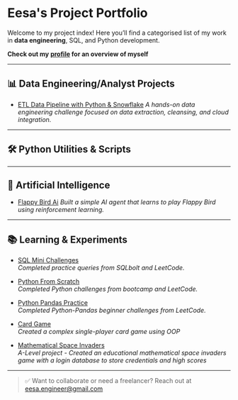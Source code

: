 # Eesa's Project Portfolio

Welcome to my project index! Here you’ll find a categorised list of my work in **data engineering**, SQL, and Python development.

**Check out my [profile](https://github.com/Eesa2004) for an overview of myself** 

---

## 📊 Data Engineering/Analyst Projects
- [ETL Data Pipeline with Python & Snowflake](https://github.com/Eesa2004/ETL-Data-Pipeline-with-Python-Snowflake)
  *A hands-on data engineering challenge focused on data extraction, cleansing, and cloud integration.*
---

## 🛠️ Python Utilities & Scripts

---

## 🧠 Artificial Intelligence 
- [Flappy Bird Ai](https://github.com/Eesa2004/Flappy-Bird-Ai)
  *Built a simple AI agent that learns to play Flappy Bird using reinforcement learning.*

---

## 📚 Learning & Experiments

- [SQL Mini Challenges](https://github.com/Eesa2004/sql-challenges)  
  *Completed practice queries from SQLbolt and LeetCode.*

- [Python From Scratch](https://github.com/Eesa2004/python-from-scratch)  
  *Completed Python challenges from bootcamp and LeetCode.*

- [Python Pandas Practice](https://github.com/Eesa2004/python-pandas-practice)  
  *Completed Python-Pandas beginner challenges from LeetCode.*

- [Card Game](https://github.com/Eesa2004/card-game)  
  *Created a complex single-player card game using OOP*
  
- [Mathematical Space Invaders](https://github.com/Eesa2004/Mathematical-Space_Invaders)  
  *A-Level project - Created an educational mathematical space invaders game with a login database to store credentials and high scores*

---

> ✅ Want to collaborate or need a freelancer? Reach out at [eesa.engineer@gmail.com](mailto:eesa.engineer@gmail.com)

